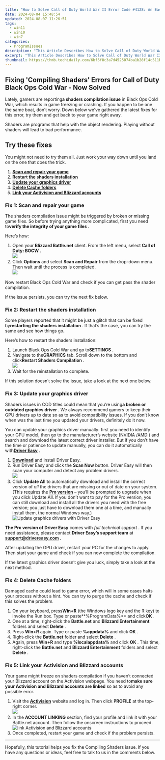 ```yaml
---
title: "How to Solve Call of Duty World War II Error Code #4128: An Easy Fix for Gamers"
date: 2024-08-04 15:48:54
updated: 2024-08-07 11:26:51
tags:
  - win11
  - win10
  - win7
categories:
  - ProgramIssues
description: "This Article Describes How to Solve Call of Duty World War II Error Code #4128: An Easy Fix for Gamers"
excerpt: "This Article Describes How to Solve Call of Duty World War II Error Code #4128: An Easy Fix for Gamers"
thumbnail: https://thmb.techidaily.com/6bf5f8c3a7d4525074ba1b28f14c511bc7c37f5e8a7742b128774ee55042b67a.jpg
---
```


## Fixing 'Compiling Shaders' Errors for Call of Duty Black Ops Cold War - Now Solved

Lately, gamers are reporting**a shaders compilation issue** in Black Ops Cold War, which results in game freezing or crashing. If you happen to be one the same boat, don’t worry. Down below we’ve gathered the latest fixes for this error, try them and get back to your game right away.

 Shaders are programs that help with the object rendering. Playing without shaders will lead to bad performance.

## Try these fixes

 You might not need to try them all. Just work your way down until you land on the one that does the trick.

1. [**Scan and repair your game**](https://tools.techidaily.com/drivereasy/download/)
2. **[Restart the shaders installation](https://tools.techidaily.com/drivereasy/download/)**
3. **[Update your graphics driver](https://tools.techidaily.com/drivereasy/download/)**
4. [**Delete Cache folders**](https://tools.techidaily.com/drivereasy/download/)
5. **[Link your Activision and Blizzard accounts](https://tools.techidaily.com/drivereasy/download/)**

### Fix 1: Scan and repair your game

 The shaders compilation issue might be triggered by broken or missing game files. So before trying anything more complicated, first you need to**verify the integrity of your game files** .

Here’s how:

1. Open your **Blizzard Battle.net** client. From the left menu, select **Call of Duty: BOCW** .  
![](https://images.drivereasy.com/wp-content/uploads/2020/11/bocw-verify.jpg)
2. Click **Options**  and select **Scan and Repair** from the drop-down menu. Then wait until the process is completed.  
![](https://images.drivereasy.com/wp-content/uploads/2020/11/bocw-verify-2.jpg)

 Now restart Black Ops Cold War and check if you can get pass the shader compilation.

If the issue persists, you can try the next fix below.

### Fix 2: Restart the shaders installation

 Some players reported that it might be just a glitch that can be fixed by**restarting the shaders installation** . If that’s the case, you can try the same and see how things go.

Here’s how to restart the shaders installation:

1. Launch Black Ops Cold War and go to**SETTINGS** .
2. Navigate to the**GRAPHICS** tab. Scroll down to the bottom and click**Restart Shaders Compilation** .  
![](https://images.drivereasy.com/wp-content/uploads/2021/03/cold-war-reinstall-shaders-1.jpg)
3. Wait for the reinstallation to complete.

 If this solution doesn’t solve the issue, take a look at the next one below.

### Fix 3: Update your graphics driver

 Shaders issues in COD titles could mean that you’re using**a broken or outdated graphics driver** . We always recommend gamers to keep their GPU drivers up to date so as to avoid compatibility issues. If you don’t know when was the last time you updated your drivers, definitely do it now.

 You can update your graphics driver manually: first you need to identify your GPU model, then go to the manufacturer’s website ([NVIDIA](https://www.nvidia.com/Download/index.aspx) /[AMD](https://www.amd.com/en/support) ) and search and download the latest correct driver installer. But if you don’t have the time or patience to update manually, you can do it automatically with[**Driver Easy**](https://tools.techidaily.com/drivereasy/download/) .

1. **[Download](https://tools.techidaily.com/drivereasy/download/)**  and install Driver Easy.
2. Run Driver Easy and click the **Scan Now** button. Driver Easy will then scan your computer and detect any problem drivers.  
![](https://images.drivereasy.com/wp-content/uploads/2020/12/last-scan-never.png)
3. Click **Update All** to automatically download and install the correct version of _all_ the drivers that are missing or out of date on your system.  
 (This requires the **[Pro version](https://tools.techidaily.com/drivereasy/download/)**  – you’ll be prompted to upgrade when you click Update All. If you don’t want to pay for the Pro version, you can still download and install all the drivers you need with the free version; you just have to download them one at a time, and manually install them, the normal Windows way.)  
![Update graphics drivers with Driver Easy](https://images.drivereasy.com/wp-content/uploads/2020/09/de-update-all-rtx-3080.jpg)

**The Pro version of Driver Easy** comes with _full technical support_ . If you need assistance, please contact **Driver Easy’s support team** at **[support@drivereasy.com](https://tools.techidaily.com/drivereasy/download/) .**

 After updating the GPU driver, restart your PC for the changes to apply. Then start your game and check if you can now complete the compilation.

 If the latest graphics driver doesn’t give you luck, simply take a look at the next method.

### Fix 4: Delete Cache folders

 Damaged cache could lead to game error, which will in some cases halts your process without a hint. You can try to purge the cache and check if this solves the problem.

1. On your keyboard, press**Win+R** (the Windows logo key and the R key) to invoke the Run box. Type or paste**%ProgramData%** and click**OK** .
2. One at a time, right-click the **Battle.net** and **Blizzard Entertainment** folders and select **Delete** .
3. Press **Win+R** again. Type or paste **%appdata%** and click **OK** .
4. Right-click the **Battle.net** folder and select **Delete** .
5. Again, press **Win+R** and type **%localappdata%** and click **OK** . This time, right-click the **Battle.net** and **Blizzard Entertainment**  folders and select **Delete** .

### Fix 5: Link your Activision and Blizzard accounts

 Your game might freeze on shaders compilation if you haven’t connected your Blizzard account on the Activision webpage. You need to**make sure your Activision and Blizzard accounts are linked** so as to avoid any possible error.

1. Visit the **[Activision](https://s.activision.com/activision/login)**  website and log in. Then click **PROFILE**  at the top-right corner.  
![](https://images.drivereasy.com/wp-content/uploads/2021/01/click-on-profile.png)
2. In the **ACCOUNT LINKING**  section, find your profile and link it with your Battle.net account. Then follow the onscreen instructions to proceed.  
![link Activision and Blizzard accounts](https://images.drivereasy.com/wp-content/uploads/2021/01/link-with-Battle.net-Accoutn.png)
3. Once completed, restart your game and check if the problem persists.

---

 Hopefully, this tutorial helps you fix the Compiling Shaders issue. If you have any questions or ideas, feel free to talk to us in the comments below.

<ins class="adsbygoogle"
     style="display:block"
     data-ad-format="autorelaxed"
     data-ad-client="ca-pub-7571918770474297"
     data-ad-slot="1223367746"></ins>



<ins class="adsbygoogle"
     style="display:block"
     data-ad-client="ca-pub-7571918770474297"
     data-ad-slot="8358498916"
     data-ad-format="auto"
     data-full-width-responsive="true"></ins>
